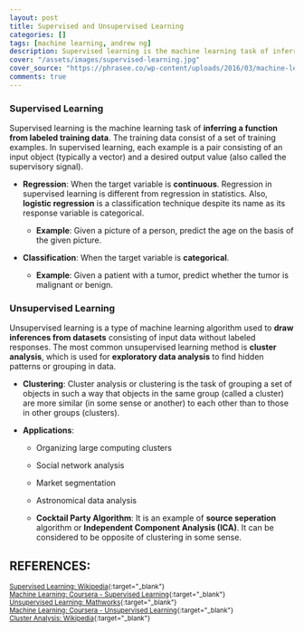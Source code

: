 ```yaml
---
layout: post
title: Supervised and Unsupervised Learning
categories: []
tags: [machine learning, andrew ng]
description: Supervised learning is the machine learning task of inferring a function from labeled training data
cover: "/assets/images/supervised-learning.jpg"
cover_source: "https://phrasee.co/wp-content/uploads/2016/03/machine-learning-3.jpg"
comments: true
---
```


### Supervised Learning
Supervised learning is the machine learning task of **inferring a function from labeled training data**. The training data consist of a set of training examples. In supervised learning, each example is a pair consisting of an input object (typically a vector) and a desired output value (also called the supervisory signal).

* **Regression**: When the target variable is **continuous**. Regression in supervised learning is different from regression in statistics. Also, **logistic regression** is a classification technique despite its name as its response variable is categorical.

  * **Example**: Given a picture of a person, predict the age on the basis of the given picture.

* **Classification**: When the target variable is **categorical**. 

  * **Example**: Given a patient with a tumor, predict whether the tumor is malignant or benign.

### Unsupervised Learning
Unsupervised learning is a type of machine learning algorithm used to **draw inferences from datasets** consisting of input data without labeled responses. The most common unsupervised learning method is **cluster analysis**, which is used for **exploratory data analysis** to find hidden patterns or grouping in data.

* **Clustering**: Cluster analysis or clustering is the task of grouping a set of objects in such a way that objects in the same group (called a cluster) are more similar (in some sense or another) to each other than to those in other groups (clusters).

* **Applications**:
  * Organizing large computing clusters
  * Social network analysis
  * Market segmentation
  * Astronomical data analysis

  * **Cocktail Party Algorithm**: It is an example of **source seperation** algorithm or **Independent Component Analysis (ICA)**. It can be considered to be opposite of clustering in some sense.



## REFERENCES:

<small>[Supervised Learning: Wikipedia](https://en.wikipedia.org/wiki/Supervised_learning){:target="_blank"}</small><br>
<small>[Machine Learning: Coursera - Supervised Learning](https://www.coursera.org/learn/machine-learning/lecture/1VkCb/supervised-learning){:target="_blank"}</small><br>
<small>[Unsupervised Learning: Mathworks](https://www.mathworks.com/discovery/unsupervised-learning.html){:target="_blank"}</small><br>
<small>[Machine Learning: Coursera - Unsupervised Learning](https://www.coursera.org/learn/machine-learning/lecture/olRZo/unsupervised-learning){:target="_blank"}</small><br>
<small>[Cluster Analysis: Wikipedia](https://en.wikipedia.org/wiki/Cluster_analysis){:target="_blank"}</small>
